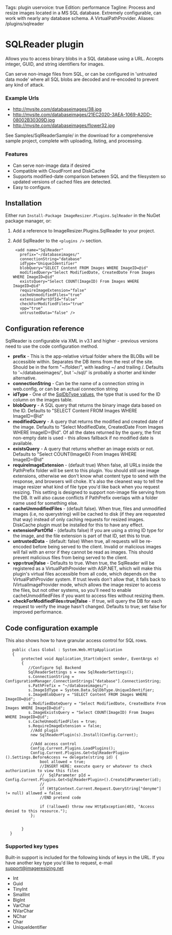 Tags: plugin
uservoice: true
Edition: performance
Tagline: Process and resize images located in a MS SQL database. Extremely configurable, can work with nearly any database schema. A VirtualPathProvider.
Aliases: /plugins/sqlreader


# SQLReader plugin

Allows you to access binary blobs in a SQL database using a URL. Accepts integer, GUID, and string identifiers for images. 

Can serve non-image files from SQL, or can be configured in 'untrusted data mode' where all SQL blobs are decoded and re-encoded to prevent any kind of attack.

### Example Urls

* http://mysite.com/databaseimages/38.jpg
* http://mysite.com/databaseimages/21EC2020-3AEA-1069-A2DD-08002B30309D.jpg
* http://mysite.com/databaseimages/flower32.jpg

See Samples/SqlReaderSample/ in the download for a comprehensive sample project, complete with uploading, listing, and processing.

### Features

* Can serve non-image data if desired
* Compatible with CloudFront and DiskCache
* Supports modified-date comparison between SQL and the filesystem so updated versions of cached files are detected.
* Easy to configure.


## Installation

Either run `Install-Package ImageResizer.Plugins.SqlReader` in the NuGet package manager, or:

1. Add a reference to ImageResizer.Plugins.SqlReader to your project.
2. Add SqlReader to the `<plugins />` section.

        <add name="SqlReader" 
          prefix="~/databaseimages/" 
          connectionString="database" 
          idType="UniqueIdentifier" 
          blobQuery="SELECT Content FROM Images WHERE ImageID=@id"
          modifiedQuery="Select ModifiedDate, CreatedDate From Images WHERE ImageID=@id" 
          existsQuery="Select COUNT(ImageID) From Images WHERE ImageID=@id"
          requireImageExtension="false" 
          cacheUnmodifiedFiles="true"
          extensionPartOfId="false"
          checkForModifiedFiles="true"
          vpp="true"
          untrustedData="false" />

## Configuration reference

SqlReader is configurable via XML in v3.1 and higher - previous versions need to use the code configuration method.

* **prefix** - This is the app-relative virtual folder where the BLOBs will be accessible within. Separates the DB items from the rest of the site. Should be in the form "~/folder/", with leading ~/ and trailing /.  Defaults to '~/databaseimages/', but '~/sql/' is probably a shorter and kinder alternative.
* **connectionString** - Can be the name of a connection string in web.config, or can be an actual connection string
* **idType** - One of the [SqlDbType values](http://msdn.microsoft.com/en-us/library/system.data.sqldbtype.aspx), the type that is used for the ID column on the images table.
* **blobQuery** - A SQL query that returns the binary image data based on the ID. Defaults to "SELECT Content FROM Images WHERE ImageID=@id"
* **modifiedQuery** - A query that returns the modified and created date of the image.  Defaults to "Select ModifiedDate, CreatedDate From Images WHERE ImageID=@id". Of all the dates returned by the query, the first non-empty date is used - this allows fallback if no modified date is available.
* **existsQuery** - A query that returns whether an image exists or not. Defaults to "Select COUNT(ImageID) From Images WHERE ImageID=@id"
* **requireImageExtension** - (default true) When false, all URLs inside the PathPrefix folder will be sent to this plugin. You should still use image extensions, otherwise we don't know what content type to send with the response, and browsers will choke. It's  also the cleanest way to tell the image resizer what kind of file type you'd like back when you request resizing. This setting is designed to support non-image file serving from the DB. It will also cause conflicts if PathPrefix overlaps with a folder name used for something else.
* **cacheUnmodifiedFiles** -    (default false). When true, files and unmodified images (i.e, no querystring) will be cached to disk (if they are requested that way) instead of only caching requests for resized images. DiskCache plugin must be installed for this to have any effect.
* **extensionPartOfId** - (defaults false) If you are using a string ID type for the image, and the file extension is part of that ID, set this to true. 
* **untrustedData** - (default: false) When true, all requests will be re-encoded before being served to the client. Invalid or malicious images will fail with an error if they cannot be read as images. This should prevent malicious files from being served to the client.
* **vpp=true\|false** - Defaults to true. When true, the SqlReader will be registered as a VirtualPathProvider with ASP.NET, which will make this plugin's virtual files accessible from all code, which depends on the VirtualPathProvider system. If trust levels don't allow that, it falls back to IVirtualImageProvider mode, which allows the image resizer to access the files, but not other systems, so you'll need to enable cacheUnmodifiedFiles if you want to access files without resizing them. 
* **checkForModifiedFiles=true\|false** - If true, will query the DB for each request to verify the image hasn't changed. Defaults to true; set false for improved performance.

## Code configuration example

This also shows how to have granular access control for SQL rows.

       public class Global : System.Web.HttpApplication
       {
           protected void Application_Start(object sender, EventArgs e)
           {
              //Configure Sql Backend
              SqlReaderSettings s = new SqlReaderSettings();
              s.ConnectionString = ConfigurationManager.ConnectionStrings["database"].ConnectionString;
              s.PathPrefix = "~/databaseimages/";
              s.ImageIdType = System.Data.SqlDbType.UniqueIdentifier;
              s.ImageBlobQuery = "SELECT Content FROM Images WHERE ImageID=@id";
              s.ModifiedDateQuery = "Select ModifiedDate, CreatedDate From Images WHERE ImageID=@id";
              s.ImageExistsQuery = "Select COUNT(ImageID) From Images WHERE ImageID=@id";
              s.CacheUnmodifiedFiles = true;
              s.RequireImageExtension = false;
               //Add plugin
               new SqlReaderPlugin(s).Install(Config.Current);

               //Add access control
               Config.Current.Plugins.LoadPlugins();
               Config.Current.Plugins.Get<SqlReaderPlugin>().Settings.BeforeAccess += delegate(string id) {
                   bool allowed = true;
                   //INSERT HERE: execute query or whatever to check authorization to view this files
                   //  SqlParameter pId = Config.Current.Plugins.Get<SqlReaderPlugin>().CreateIdParameter(id);
                   // 
                   if (HttpContext.Current.Request.QueryString["denyme"] != null) allowed = false;
                   //END pretend code

                   if (!allowed) throw new HttpException(403, "Access denied to this resource.");
               };
      

           }
      }
  
### Supported key types

Built-in support is included for the following kinds of keys in the URL. If you have another key type you'd like to request, e-mail support@imageresizing.net

* Int
* Guid
* TinyInt
* SmallInt
* BigInt
* VarChar
* NVarChar
* NChar
* Char
* UniqueIdentifier


